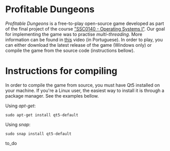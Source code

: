 # Profitable Dungeons

<i>Profitable Dungeons</i> is a free-to-play open-source game developed as part of the final project of the course <a href="https://uspdigital.usp.br/jupiterweb/obterDisciplina?sgldis=SSC0140&codcur=55041&codhab=0">"SSC0140 - Operating Systems I"</a>. Our goal for implementing the game was to practise <i>multi-threading</i>. More information can be found in <a href="https://www.youtube.com/watch?v=1CQ72u19udw&t=3s">this</a> video (in Portuguese). In order to play, you can either download the latest release of the game (Windows only) or compile the game from the source code (instructions bellow).


# Instructions for compiling

In order to compile the game from source, you must have Qt5 installed on your machine. If you're a Linux user, the easiest way to install it is through a package manager. See the examples bellow.

Using <i>apt-get</i>:

```sudo apt-get install qt5-default```

Using <i>snap</i>:

```sudo snap install qt5-default```


to_do
